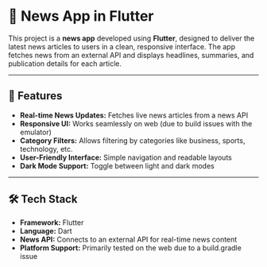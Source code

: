 # 📰 News App in Flutter

This project is a **news app** developed using **Flutter**, designed to deliver the latest news articles to users in a clean, responsive interface. The app fetches news from an external API and displays headlines, summaries, and publication details for each article.

---

## 📱 Features

- **Real-time News Updates:** Fetches live news articles from a news API
- **Responsive UI:** Works seamlessly on web (due to build issues with the emulator)
- **Category Filters:** Allows filtering by categories like business, sports, technology, etc.
- **User-Friendly Interface:** Simple navigation and readable layouts
- **Dark Mode Support:** Toggle between light and dark modes

---

## 🛠️ Tech Stack

- **Framework:** Flutter
- **Language:** Dart
- **News API:** Connects to an external API for real-time news content
- **Platform Support:** Primarily tested on the web due to a build.gradle issue


